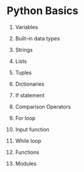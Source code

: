 # Python Basics

1. Variables

2. Built-in data types

3. Strings

4. Lists

5. Tuples

6. Dictionaries

7. If statement

8. Comparison Operators

9. For loop

10. Input function

11. While loop

12. Functions

13. Modules
